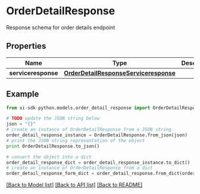 # OrderDetailResponse

Response schema for order details endpoint

## Properties

Name | Type | Description | Notes
------------ | ------------- | ------------- | -------------
**serviceresponse** | [**OrderDetailResponseServiceresponse**](OrderDetailResponseServiceresponse.md) |  | [optional] 

## Example

```python
from xi-sdk-python.models.order_detail_response import OrderDetailResponse

# TODO update the JSON string below
json = "{}"
# create an instance of OrderDetailResponse from a JSON string
order_detail_response_instance = OrderDetailResponse.from_json(json)
# print the JSON string representation of the object
print OrderDetailResponse.to_json()

# convert the object into a dict
order_detail_response_dict = order_detail_response_instance.to_dict()
# create an instance of OrderDetailResponse from a dict
order_detail_response_form_dict = order_detail_response.from_dict(order_detail_response_dict)
```
[[Back to Model list]](../README.md#documentation-for-models) [[Back to API list]](../README.md#documentation-for-api-endpoints) [[Back to README]](../README.md)


